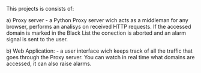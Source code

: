 This projects is consists of:

  a) Proxy server
      - a Python Proxy server wich acts as a middleman for any browser, performs an analisys on received HTTP requests. If the accessed domain is marked in the Black List the conection is aborted and an alarm signal is sent to the user.

      
  b) Web Application:
      - a user interface wich keeps track of all the traffic that goes through the Proxy server. You can watch in real time what domains are accessed, it can also raise alarms.
